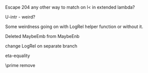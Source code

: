 Escape 204 any other way to match on l< in extended lambda?

U-intr - weird?

Some weirdness going on with LogRel helper function or without it.

Deleted MaybeEmb from MaybeEnb

change LogRel on separate branch

eta-equality

\prime remove

